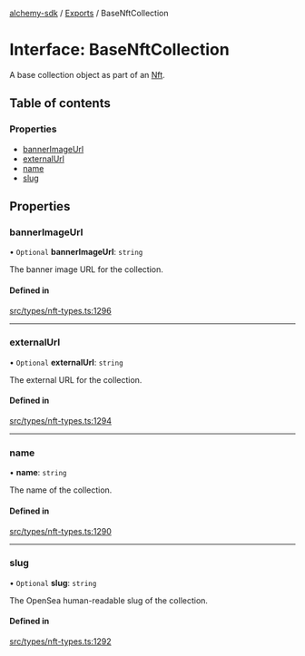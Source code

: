 [alchemy-sdk](../README.md) / [Exports](../modules.md) / BaseNftCollection

# Interface: BaseNftCollection

A base collection object as part of an [Nft](Nft.md).

## Table of contents

### Properties

- [bannerImageUrl](BaseNftCollection.md#bannerimageurl)
- [externalUrl](BaseNftCollection.md#externalurl)
- [name](BaseNftCollection.md#name)
- [slug](BaseNftCollection.md#slug)

## Properties

### bannerImageUrl

• `Optional` **bannerImageUrl**: `string`

The banner image URL for the collection.

#### Defined in

[src/types/nft-types.ts:1296](https://github.com/alchemyplatform/alchemy-sdk-js/blob/c4bab3e/src/types/nft-types.ts#L1296)

___

### externalUrl

• `Optional` **externalUrl**: `string`

The external URL for the collection.

#### Defined in

[src/types/nft-types.ts:1294](https://github.com/alchemyplatform/alchemy-sdk-js/blob/c4bab3e/src/types/nft-types.ts#L1294)

___

### name

• **name**: `string`

The name of the collection.

#### Defined in

[src/types/nft-types.ts:1290](https://github.com/alchemyplatform/alchemy-sdk-js/blob/c4bab3e/src/types/nft-types.ts#L1290)

___

### slug

• `Optional` **slug**: `string`

The OpenSea human-readable slug of the collection.

#### Defined in

[src/types/nft-types.ts:1292](https://github.com/alchemyplatform/alchemy-sdk-js/blob/c4bab3e/src/types/nft-types.ts#L1292)
